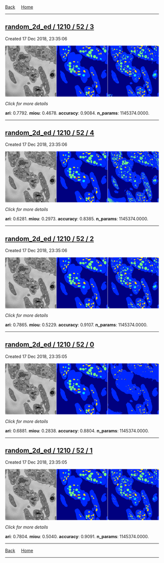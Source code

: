 
[Back](..)&nbsp;&nbsp;&nbsp;&nbsp;&nbsp;[Home](https://leapmanlab.github.io/snapshots)

---

<div class="summary"><a href="3"><h2>random_2d_ed / 1210 / 52 / 3</h2></a><p>Created 17 Dec 2018, 23:35:06
</p><a href="3"><img src="3/media/summary.png" align="center"></a><p>
<i>Click for more details</i>
</p></div>

**ari**: 0.7792. **miou**: 0.4678. **accuracy**: 0.9084. **n_params**: 1145374.0000. 

---

<div class="summary"><a href="4"><h2>random_2d_ed / 1210 / 52 / 4</h2></a><p>Created 17 Dec 2018, 23:35:06
</p><a href="4"><img src="4/media/summary.png" align="center"></a><p>
<i>Click for more details</i>
</p></div>

**ari**: 0.6281. **miou**: 0.2973. **accuracy**: 0.8385. **n_params**: 1145374.0000. 

---

<div class="summary"><a href="2"><h2>random_2d_ed / 1210 / 52 / 2</h2></a><p>Created 17 Dec 2018, 23:35:06
</p><a href="2"><img src="2/media/summary.png" align="center"></a><p>
<i>Click for more details</i>
</p></div>

**ari**: 0.7865. **miou**: 0.5229. **accuracy**: 0.9107. **n_params**: 1145374.0000. 

---

<div class="summary"><a href="0"><h2>random_2d_ed / 1210 / 52 / 0</h2></a><p>Created 17 Dec 2018, 23:35:05
</p><a href="0"><img src="0/media/summary.png" align="center"></a><p>
<i>Click for more details</i>
</p></div>

**ari**: 0.6881. **miou**: 0.2838. **accuracy**: 0.8804. **n_params**: 1145374.0000. 

---

<div class="summary"><a href="1"><h2>random_2d_ed / 1210 / 52 / 1</h2></a><p>Created 17 Dec 2018, 23:35:05
</p><a href="1"><img src="1/media/summary.png" align="center"></a><p>
<i>Click for more details</i>
</p></div>

**ari**: 0.7804. **miou**: 0.5040. **accuracy**: 0.9091. **n_params**: 1145374.0000. 

---

[Back](..)&nbsp;&nbsp;&nbsp;&nbsp;&nbsp;[Home](https://leapmanlab.github.io/snapshots)

---